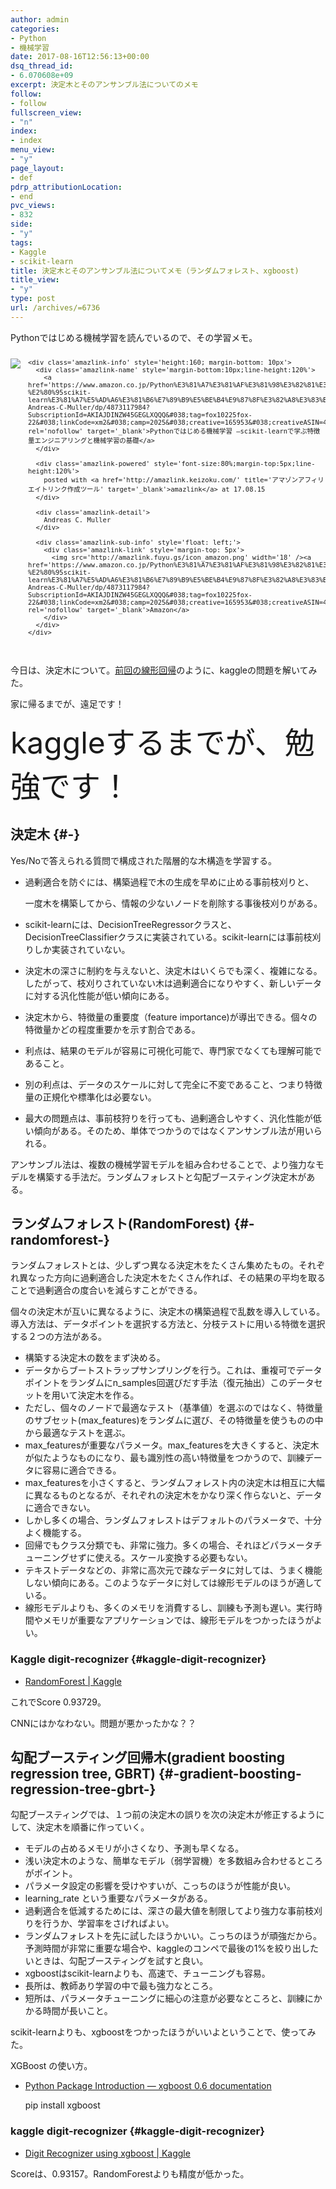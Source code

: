 ```yaml
---
author: admin
categories:
- Python
- 機械学習
date: 2017-08-16T12:56:13+00:00
dsq_thread_id:
- 6.070608e+09
excerpt: 決定木とそのアンサンブル法についてのメモ
follow:
- follow
fullscreen_view:
- "n"
index:
- index
menu_view:
- "y"
page_layout:
- def
pdrp_attributionLocation:
- end
pvc_views:
- 832
side:
- "y"
tags:
- Kaggle
- scikit-learn
title: 決定木とそのアンサンブル法についてメモ（ランダムフォレスト、xgboost)
title_view:
- "y"
type: post
url: /archives/=6736
---
```


Pythonではじめる機械学習を読んでいるので、その学習メモ。

<div class='amazlink-box' style='text-align:left;padding-bottom:20px;font-size:small;/zoom: 1;overflow: hidden;'>
  <div class='amazlink-list' style='clear: both;'>
    <div class='amazlink-image' style='float:left;margin:0px 12px 1px 0px;'>
      <a href='https://www.amazon.co.jp/Python%E3%81%A7%E3%81%AF%E3%81%98%E3%82%81%E3%82%8B%E6%A9%9F%E6%A2%B0%E5%AD%A6%E7%BF%92-%E2%80%95scikit-learn%E3%81%A7%E5%AD%A6%E3%81%B6%E7%89%B9%E5%BE%B4%E9%87%8F%E3%82%A8%E3%83%B3%E3%82%B8%E3%83%8B%E3%82%A2%E3%83%AA%E3%83%B3%E3%82%B0%E3%81%A8%E6%A9%9F%E6%A2%B0%E5%AD%A6%E7%BF%92%E3%81%AE%E5%9F%BA%E7%A4%8E-Andreas-C-Muller/dp/4873117984?SubscriptionId=AKIAJDINZW45GEGLXQQQ&#038;tag=fox10225fox-22&#038;linkCode=xm2&#038;camp=2025&#038;creative=165953&#038;creativeASIN=4873117984' target='_blank' rel='nofollow'><img src='https://images-fe.ssl-images-amazon.com/images/I/51GQH7tZNlL._SL160_.jpg' style='border: none;' /></a>
    </div>
    
    <div class='amazlink-info' style='height:160; margin-bottom: 10px'>
      <div class='amazlink-name' style='margin-bottom:10px;line-height:120%'>
        <a href='https://www.amazon.co.jp/Python%E3%81%A7%E3%81%AF%E3%81%98%E3%82%81%E3%82%8B%E6%A9%9F%E6%A2%B0%E5%AD%A6%E7%BF%92-%E2%80%95scikit-learn%E3%81%A7%E5%AD%A6%E3%81%B6%E7%89%B9%E5%BE%B4%E9%87%8F%E3%82%A8%E3%83%B3%E3%82%B8%E3%83%8B%E3%82%A2%E3%83%AA%E3%83%B3%E3%82%B0%E3%81%A8%E6%A9%9F%E6%A2%B0%E5%AD%A6%E7%BF%92%E3%81%AE%E5%9F%BA%E7%A4%8E-Andreas-C-Muller/dp/4873117984?SubscriptionId=AKIAJDINZW45GEGLXQQQ&#038;tag=fox10225fox-22&#038;linkCode=xm2&#038;camp=2025&#038;creative=165953&#038;creativeASIN=4873117984' rel='nofollow' target='_blank'>Pythonではじめる機械学習 ―scikit-learnで学ぶ特徴量エンジニアリングと機械学習の基礎</a>
      </div>
      
      <div class='amazlink-powered' style='font-size:80%;margin-top:5px;line-height:120%'>
        posted with <a href='http://amazlink.keizoku.com/' title='アマゾンアフィリエイトリンク作成ツール' target='_blank'>amazlink</a> at 17.08.15
      </div>
      
      <div class='amazlink-detail'>
        Andreas C. Muller
      </div>
      
      <div class='amazlink-sub-info' style='float: left;'>
        <div class='amazlink-link' style='margin-top: 5px'>
          <img src='http://amazlink.fuyu.gs/icon_amazon.png' width='18' /><a href='https://www.amazon.co.jp/Python%E3%81%A7%E3%81%AF%E3%81%98%E3%82%81%E3%82%8B%E6%A9%9F%E6%A2%B0%E5%AD%A6%E7%BF%92-%E2%80%95scikit-learn%E3%81%A7%E5%AD%A6%E3%81%B6%E7%89%B9%E5%BE%B4%E9%87%8F%E3%82%A8%E3%83%B3%E3%82%B8%E3%83%8B%E3%82%A2%E3%83%AA%E3%83%B3%E3%82%B0%E3%81%A8%E6%A9%9F%E6%A2%B0%E5%AD%A6%E7%BF%92%E3%81%AE%E5%9F%BA%E7%A4%8E-Andreas-C-Muller/dp/4873117984?SubscriptionId=AKIAJDINZW45GEGLXQQQ&#038;tag=fox10225fox-22&#038;linkCode=xm2&#038;camp=2025&#038;creative=165953&#038;creativeASIN=4873117984' rel='nofollow' target='_blank'>Amazon</a>
        </div>
      </div>
    </div>
  </div>
</div>

今日は、決定木について。[前回の線形回帰][1]のように、kaggleの問題を解いてみた。

家に帰るまでが、遠足です！

<font size="15">kaggleするまでが、勉強です！</font>

## 決定木 {#-}

Yes/Noで答えられる質問で構成された階層的な木構造を学習する。

  * 過剰適合を防ぐには、構築過程で木の生成を早めに止める事前枝刈りと、
  
    一度木を構築してから、情報の少ないノードを削除する事後枝刈りがある。
  * scikit-learnには、DecisionTreeRegressorクラスと、DecisionTreeClassifierクラスに実装されている。scikit-learnには事前枝刈りしか実装されていない。
  * 決定木の深さに制約を与えないと、決定木はいくらでも深く、複雑になる。したがって、枝刈りされていない木は過剰適合になりやすく、新しいデータに対する汎化性能が低い傾向にある。
  * 決定木から、特徴量の重要度（feature importance)が導出できる。個々の特徴量かどの程度重要かを示す割合である。
  * 利点は、結果のモデルが容易に可視化可能で、専門家でなくても理解可能であること。
  * 別の利点は、データのスケールに対して完全に不変であること、つまり特徴量の正規化や標準化は必要ない。
  * 最大の問題点は、事前枝狩りを行っても、過剰適合しやすく、汎化性能が低い傾向がある。そのため、単体でつかうのではなくアンサンブル法が用いられる。

アンサンブル法は、複数の機械学習モデルを組み合わせることで、より強力なモデルを構築する手法だ。ランダムフォレストと勾配ブースティング決定木がある。

## ランダムフォレスト(RandomForest) {#-randomforest-}

ランダムフォレストとは、少しずつ異なる決定木をたくさん集めたもの。それぞれ異なった方向に過剰適合した決定木をたくさん作れば、その結果の平均を取ることで過剰適合の度合いを減らすことができる。

個々の決定木が互いに異なるように、決定木の構築過程で乱数を導入している。導入方法は、データポイントを選択する方法と、分枝テストに用いる特徴を選択する２つの方法がある。

  * 構築する決定木の数をまず決める。
  * データからブートストラップサンプリングを行う。これは、重複可でデータポイントをランダムにn_samples回選びだす手法（復元抽出）このデータセットを用いて決定木を作る。
  * ただし、個々のノードで最適なテスト（基準値）を選ぶのではなく、特徴量のサブセット(max_features)をランダムに選び、その特徴量を使うものの中から最適なテストを選ぶ。
  * max\_featuresが重要なパラメータ。max\_featuresを大きくすると、決定木が似たようなものになり、最も識別性の高い特徴量をつかうので、訓練データに容易に適合できる。
  * max_featuresを小さくすると、ランダムフォレスト内の決定木は相互に大幅に異なるものとなるが、それぞれの決定木をかなり深く作らないと、データに適合できない。
  * しかし多くの場合、ランダムフォレストはデフォルトのパラメータで、十分よく機能する。
  * 回帰でもクラス分類でも、非常に強力。多くの場合、それほどパラメータチューニングせずに使える。スケール変換する必要もない。
  * テキストデータなどの、非常に高次元で疎なデータに対しては、うまく機能しない傾向にある。このようなデータに対しては線形モデルのほうが適している。
  * 線形モデルよりも、多くのメモリを消費するし、訓練も予測も遅い。実行時間やメモリが重要なアプリケーションでは、線形モデルをつかったほうがよい。

### Kaggle digit-recognizer {#kaggle-digit-recognizer}

  * [RandomForest | Kaggle][2]

これでScore 0.93729。

CNNにはかなわない。問題が悪かったかな？？

## 勾配ブースティング回帰木(gradient boosting regression tree, GBRT) {#-gradient-boosting-regression-tree-gbrt-}

勾配ブースティングでは、１つ前の決定木の誤りを次の決定木が修正するようにして、決定木を順番に作っていく。

  * モデルの占めるメモリが小さくなり、予測も早くなる。
  * 浅い決定木のような、簡単なモデル（弱学習機）を多数組み合わせるところがポイント。
  * パラメータ設定の影響を受けやすいが、こっちのほうが性能が良い。
  * learning_rate という重要なパラメータがある。
  * 過剰適合を低減するためには、深さの最大値を制限してより強力な事前枝刈りを行うか、学習率をさげればよい。
  * ランダムフォレストを先に試したほうかいい。こっちのほうが頑強だから。予測時間が非常に重要な場合や、kaggleのコンペで最後の1%を絞り出したいときは、勾配ブースティングを試すと良い。
  * xgboostはscikit-learnよりも、高速で、チューニングも容易。
  * 長所は、教師あり学習の中で最も強力なところ。
  * 短所は、パラメータチューニングに細心の注意が必要なところと、訓練にかかる時間が長いこと。

scikit-learnよりも、xgboostをつかったほうがいいよということで、使ってみた。

XGBoost の使い方。

  * [Python Package Introduction — xgboost 0.6 documentation][3]

    pip install xgboost
    

### kaggle digit-recognizer {#kaggle-digit-recognizer}

  * [Digit Recognizer using xgboost | Kaggle][4]

Scoreは、0.93157。RandomForestよりも精度が低かった。

 [1]: https://futurismo.biz/archives/6731
 [2]: https://www.kaggle.com/fox10225fox/randomforest
 [3]: http://xgboost.readthedocs.io/en/latest/python/python_intro.html
 [4]: https://www.kaggle.com/fox10225fox/digit-recognizer-using-xgboost/